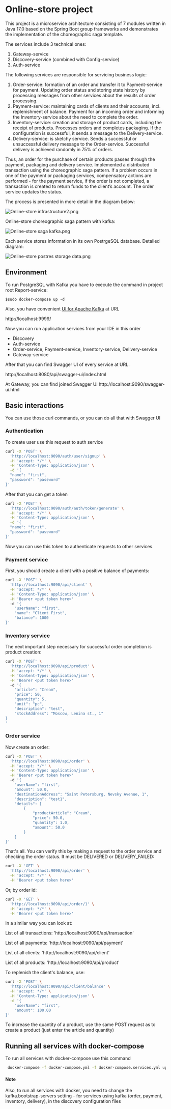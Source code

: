 # Online-store project

This project is a microservice architecture consisting of 7 modules written in Java 17.0 based on the Spring Boot group frameworks
and demonstrates the implementation of the choreographic saga template.

The services include 3 technical ones:

1. Gateway-service
2. Discovery-service (combined with Config-service)
3. Auth-service

The following services are responsible for servicing business logic:
1. Order-service: formation of an order and transfer it to Payment-service for payment. Updating order status and storing state history by processing messages from other services about the results of order processing.
2. Payment-service: maintaining cards of clients and their accounts, incl. replenishment of balance. Payment for an incoming order and informing the Inventory-service about the need to complete the order.
3. Inventory-service: creation and storage of product cards, including the receipt of products. Processes orders and completes packaging. If the configuration is successful, it sends a message to the Delivery-service.
4. Delivery-service: is sketchy service. Sends a successful or unsuccessful delivery message to the Order-service. Successful delivery is achieved randomly in 75% of orders.

Thus, an order for the purchase of certain products passes through the payment, packaging and delivery service. 
Implemented a distributed transaction using the choreographic saga pattern. If a problem occurs in one of the payment or packaging services, compensatory actions are performed - for the payment service, if the order is not completed, a transaction is created to return funds to the client’s account. The order service updates the status.


The process is presented in more detail in the diagram below:

![Online-store infrastructure2.png](png%2FOnline-store%20infrastructure2.png)

Online-store choreographic saga pattern with kafka:

![Online-store saga kafka.png](png%2FOnline-store%20saga%20kafka.png)

Each service stores information in its own PostrgeSQL database. Detailed diagram:

![Online-store postres storage data.png](png%2FOnline-store%20postres%20storage%20data.png)


## Environment

To run PostgreSQL with Kafka you have to execute the command in project root Report-service:
```
$sudo docker-compose up -d
```

Also, you have convenient [UI for Apache Kafka](https://github.com/provectus/kafka-ui) at URL

http://localhost:9999/

Now you can run application services from your IDE in this order 
- Discovery
- Auth-service
- Order-service, Payment-service, Inventory-service, Delivery-service
- Gateway-service

After that you can find Swagger UI of every service at URL.

http://localhost:8080/api/swagger-ui/index.html



At Gateway, you can find joined Swagger UI
http://localhost:9090/swagger-ui.html

## Basic interactions

You can use those curl commands, or you can do all that with Swagger UI

### Authentication

To create user use this request to auth service 
```bash
curl -X 'POST' \
  'http://localhost:9090/auth/user/signup' \
  -H 'accept: */*' \
  -H 'Content-Type: application/json' \
  -d '{
  "name": "first",
  "password": "password"
}'
```

After that you can get a token
```bash
curl -X 'POST' \
  'http://localhost:9090/auth/auth/token/generate' \
  -H 'accept: */*' \
  -H 'Content-Type: application/json' \
  -d '{
  "name": "first",
  "password": "password"
}'
```

Now you can use this token to authenticate requests to other services.


### Payment service

First, you should create a client with a positive balance of payments:

```bash
curl -X 'POST' \
  'http://localhost:9090/api/client' \
  -H 'accept: */*' \
  -H 'Content-Type: application/json' \
  -H 'Bearer <put token here>'
  -d '{
    "userName": "first",
    "name": "Client First",
    "balance": 1000
}'
```

### Inventory service

The next important step necessary for successful order completion is product creation:

```bash
curl -X 'POST' \
  'http://localhost:9090/api/product' \
  -H 'accept: */*' \
  -H 'Content-Type: application/json' \
  -H 'Bearer <put token here>'
  -d '{
    "article": "Cream",
    "price": 50,
    "quantity": 5,
    "unit": "pc",
    "description": "test",
    "stockAddress": "Moscow, Lenina st., 1"
} 
'
```

### Order service

Now create an order:

```bash
curl -X 'POST' \
  'http://localhost:9090/api/order' \
  -H 'accept: */*' \
  -H 'Content-Type: application/json' \
  -H 'Bearer <put token here>'
  -d '{
    "userName": "first",
    "amount": 50.0,
    "destinationAddress": "Saint Petersburg, Nevsky Avenue, 1",
    "description": "test1",
    "details": [
        {
            "productArticle": "Cream",
            "price": 50.0,
            "quantity": 1.0,
            "amount": 50.0
        }
    ]
}'
```

That's all.
You can verify this by making a request to the order service and checking the order status. 
It must be DELIVERED or DELIVERY_FAILED:

```bash
curl -X 'GET' \
  'http://localhost:9090/api/order' \
  -H 'accept: */*' \
  -H 'Bearer <put token here>'
```


Or, by order id:

```bash
curl -X 'GET' \
  'http://localhost:9090/api/order/1' \
  -H 'accept: */*' \
  -H 'Bearer <put token here>'
```


In a similar way you can look at:

List of all transactions: 'http://localhost:9090/api/transaction'

List of all payments: 'http://localhost:9090/api/payment'

List of all clients: 'http://localhost:9090/api/client'

List of all products: 'http://localhost:9090/api/product'



To replenish the client's balance, use:

```bash
curl -X 'POST' \
  'http://localhost:9090/api/client/balance' \
  -H 'accept: */*' \
  -H 'Content-Type: application/json' \
  -d '{
    "userName": "first",
    "amount": 100.00
}'
```

To increase the quantity of a product, use the same POST request as to create a product (just enter the article and quantity)




## Running all services with docker-compose

To run all services with docker-compose use this command
```bash
 docker-compose -f docker-compose.yml -f docker-compose.services.yml up -d
```
#### Note
Also, to run all services with docker, you need to change the kafka.bootstrap-servers setting - for services using kafka (order, payment, inventory, delivery), in the discovery configuration files